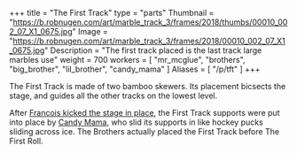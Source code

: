 +++
title = "The First Track"
type = "parts"
Thumbnail = "https://b.robnugen.com/art/marble_track_3/frames/2018/thumbs/00010_002_07_X1_0675.jpg"
Image = "https://b.robnugen.com/art/marble_track_3/frames/2018/00010_002_07_X1_0675.jpg"
Description = "The first track placed is the last track large marbles use"
weight = 700
workers = [
    "mr_mcglue",
	"brothers",
	"big_brother",
	"lil_brother",
	"candy_mama"
]
Aliases = [
  "/p/tft"
]
+++

The First Track is made of two bamboo skewers.  Its placement bicsects the stage, and guides all the other tracks on the lowest level.

After [Francois kicked the stage in place](/episode/2017/september/francois-kicked-the-stage-into-place/), the First Track supports were put into place by [Candy Mama](/w/cm), who slid its supports in like hockey pucks sliding across ice.  The Brothers actually placed the First Track before The First Roll.
